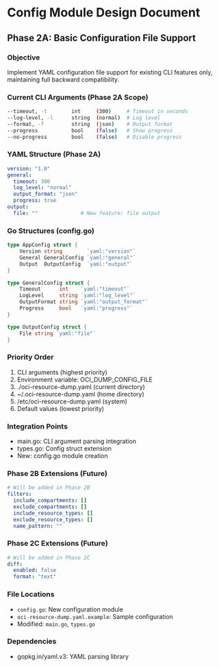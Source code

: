 # Config Module Design Document

## Phase 2A: Basic Configuration File Support

### Objective
Implement YAML configuration file support for existing CLI features only, maintaining full backward compatibility.

### Current CLI Arguments (Phase 2A Scope)
```bash
--timeout, -t        int     (300)     # Timeout in seconds
--log-level, -l      string  (normal)  # Log level
--format, -f         string  (json)    # Output format  
--progress           bool    (false)   # Show progress
--no-progress        bool    (false)   # Disable progress
```

### YAML Structure (Phase 2A)
```yaml
version: "1.0"
general:
  timeout: 300
  log_level: "normal"
  output_format: "json"
  progress: true
output:
  file: ""              # New feature: file output
```

### Go Structures (config.go)
```go
type AppConfig struct {
    Version string        `yaml:"version"`
    General GeneralConfig `yaml:"general"`
    Output  OutputConfig  `yaml:"output"`
}

type GeneralConfig struct {
    Timeout      int    `yaml:"timeout"`
    LogLevel     string `yaml:"log_level"`
    OutputFormat string `yaml:"output_format"`
    Progress     bool   `yaml:"progress"`
}

type OutputConfig struct {
    File string `yaml:"file"`
}
```

### Priority Order
1. CLI arguments (highest priority)
2. Environment variable: OCI_DUMP_CONFIG_FILE
3. ./oci-resource-dump.yaml (current directory)
4. ~/.oci-resource-dump.yaml (home directory)
5. /etc/oci-resource-dump.yaml (system)
6. Default values (lowest priority)

### Integration Points
- main.go: CLI argument parsing integration
- types.go: Config struct extension
- New: config.go module creation

### Phase 2B Extensions (Future)
```yaml
# Will be added in Phase 2B
filters:
  include_compartments: []
  exclude_compartments: []
  include_resource_types: []
  exclude_resource_types: []
  name_pattern: ""
```

### Phase 2C Extensions (Future)  
```yaml
# Will be added in Phase 2C
diff:
  enabled: false
  format: "text"
```

### File Locations
- `config.go`: New configuration module
- `oci-resource-dump.yaml.example`: Sample configuration
- Modified: `main.go`, `types.go`

### Dependencies
- gopkg.in/yaml.v3: YAML parsing library